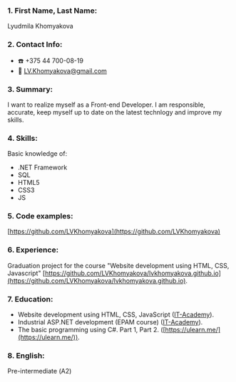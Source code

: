 ### 1. First Name, Last Name:
Lyudmila Khomyakova
### 2. Contact Info:
- :phone: +375 44 700-08-19
- :e-mail: LV.Khomyakova@gmail.com

### 3. Summary:
I want to realize myself as a Front-end Developer. I am responsible, accurate, keep myself up to date on the latest technlogy and improve my skills.
### 4. Skills:
Basic knowledge of:
* .NET Framework
* SQL
* HTML5
* CSS3
* JS

### 5. Code examples:
[https://github.com/LVKhomyakova](https://github.com/LVKhomyakova)
  
### 6. Experience:
Graduation project for the course "Website development using HTML, CSS, Javascript" [https://github.com/LVKhomyakova/lvkhomyakova.github.io](https://github.com/LVKhomyakova/lvkhomyakova.github.io).
### 7. Education:
* Website development using HTML, CSS, JavaScript ([IT-Academy](https://www.it-academy.by/course/front-end-developer/fd1-razrabotka-veb-saytov-s-ispolzovaniem-html-css-i-javascript/)).
* Industrial ASP.NET development (EPAM course) ([IT-Academy](https://www.it-academy.by/course/asp-net-developer/nd2-razrabotka-prilozheniy-na-asp-net/)).
* The basic  programming  using C#. Part 1, Part 2. ([https://ulearn.me/](https://ulearn.me/)).

### 8. English:
Pre-intermediate (А2) 
